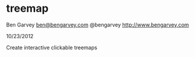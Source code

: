 treemap
=======

Ben Garvey
ben@bengarvey.com
@bengarvey
http://www.bengarvey.com

10/23/2012

Create interactive clickable treemaps
